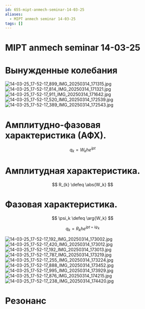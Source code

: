 ```yaml
---
id: 655-mipt-anmech-seminar-14-03-25
aliases:
  - MIPT anmech seminar 14-03-25
tags: []
---
```


# MIPT anmech seminar 14-03-25

# Вынужденные колебания

![14-03-25_17-52-17_899_IMG_20250314_171315.jpg](assets/imgs/14-03-25_17-52-17_899_IMG_20250314_171315.jpg)
![14-03-25_17-52-17_814_IMG_20250314_171321.jpg](assets/imgs/14-03-25_17-52-17_814_IMG_20250314_171321.jpg)
![14-03-25_17-52-17_911_IMG_20250314_171642.jpg](assets/imgs/14-03-25_17-52-17_911_IMG_20250314_171642.jpg)
![14-03-25_17-52-17_520_IMG_20250314_172539.jpg](assets/imgs/14-03-25_17-52-17_520_IMG_20250314_172539.jpg)
![14-03-25_17-52-17_389_IMG_20250314_172543.jpg](assets/imgs/14-03-25_17-52-17_389_IMG_20250314_172543.jpg)

# Амплитудно-фазовая характеристика (АФХ).

$$
q_k = W_{k} h e^{ipt}
$$

# Амплитудная характеристика.

$$
R_{k} \defeq \abs{W_k}
$$

# Фазовая характеристика.

$$
\psi_k \defeq \arg{W_k}
$$

$$
q_k = R_k h e^{ipt + i\psi_k}
$$

![14-03-25_17-52-17_192_IMG_20250314_173002.jpg](assets/imgs/14-03-25_17-52-17_192_IMG_20250314_173002.jpg)
![14-03-25_17-52-17_420_IMG_20250314_173012.jpg](assets/imgs/14-03-25_17-52-17_420_IMG_20250314_173012.jpg)
![14-03-25_17-52-17_192_IMG_20250314_173013.jpg](assets/imgs/14-03-25_17-52-17_192_IMG_20250314_173013.jpg)
![14-03-25_17-52-17_787_IMG_20250314_173219.jpg](assets/imgs/14-03-25_17-52-17_787_IMG_20250314_173219.jpg)
![14-03-25_17-52-17_255_IMG_20250314_173224.jpg](assets/imgs/14-03-25_17-52-17_255_IMG_20250314_173224.jpg)
![14-03-25_17-52-17_888_IMG_20250314_173452.jpg](assets/imgs/14-03-25_17-52-17_888_IMG_20250314_173452.jpg)
![14-03-25_17-52-17_995_IMG_20250314_173929.jpg](assets/imgs/14-03-25_17-52-17_995_IMG_20250314_173929.jpg)
![14-03-25_17-52-17_876_IMG_20250314_174215.jpg](assets/imgs/14-03-25_17-52-17_876_IMG_20250314_174215.jpg)
![14-03-25_17-52-17_238_IMG_20250314_174420.jpg](assets/imgs/14-03-25_17-52-17_238_IMG_20250314_174420.jpg)

# Резонанс
